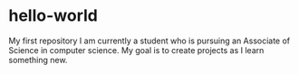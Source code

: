 # hello-world
My first repository
I am currently a student who is pursuing an Associate of Science in computer science.
My goal is to create projects as I learn something new. 
